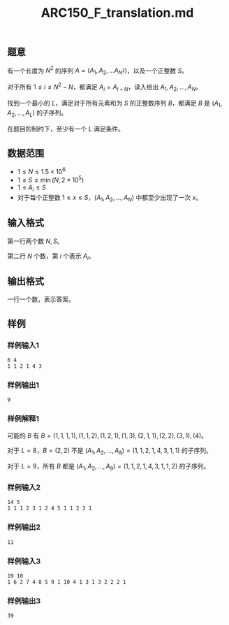 ﻿---
title: "ARC150_F_translation.md"
tags: []
author: ""
created: ""
---

## 题意 

有一个长度为 $N^2$ 的序列 $A=(A_1,A_2,...A_{N^2})$，以及一个正整数 $S$。

对于所有 $1\le i\le N^2-N$，都满足 $A_i=A_{i+N}$，读入给出 $A_1,A_2,...,A_N$。

找到一个最小的 $L$，满足对于所有元素和为 $S$ 的正整数序列 $B$，都满足 $B$ 是 $(A_1,A_2,...,A_L)$ 的子序列。

 在题目的制约下，至少有一个 $L$ 满足条件。

## 数据范围

- $1\le N\le 1.5\times 10^6$
- $1\le S\le \min(N,2\times 10^5)$
- $1\le A_i\le S$
- 对于每个正整数 $1\le x\le S$，$(A_1,A_2,...,A_N)$ 中都至少出现了一次 $x$。

## 输入格式

第一行两个数 $N,S$。

第二行 $N$ 个数，第 $i$ 个表示 $A_i$。

## 输出格式

一行一个数，表示答案。

## 样例

### 样例输入1

```
6 4
1 1 2 1 4 3
```

### 样例输出1

```
9
```

### 样例解释1

可能的 $B$ 有 $B=(1, 1, 1, 1), (1, 1, 2), (1, 2, 1), (1, 3), (2, 1, 1), (2, 2), (3, 1), (4)$。

对于 $L=8$，$B=(2,2)$ 不是 $(A_1,A_2,...,A_8)=(1, 1, 2, 1, 4, 3, 1, 1)$ 的子序列。

对于 $L=9$，所有 $B$ 都是 $(A_1,A_2,...,A_9)=(1, 1, 2, 1, 4, 3, 1, 1, 2)$ 的子序列。

### 样例输入2

```
14 5
1 1 1 2 3 1 2 4 5 1 1 2 3 1
```

### 样例输出2

```
11
```

### 样例输入3

```
19 10
1 6 2 7 4 8 5 9 1 10 4 1 3 1 3 2 2 2 1
```

### 样例输出3

```
39
```

